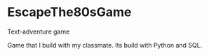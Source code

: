 # EscapeThe80sGame
Text-adventure game

Game that I build with my classmate. Its build with Python and SQL. 
